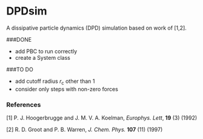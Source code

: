 # DPDsim
A dissipative particle dynamics (DPD) simulation based on work of [1,2].

###DONE
* add PBC to run correctly
* create a System class

###TO DO
* add cutoff radius *r*<sub>c</sub> other than 1
* consider only steps with non-zero forces

### References
[1] P. J. Hoogerbrugge and J. M. V. A. Koelman, *Europhys. Lett*, **19** (3) (1992)

[2] R. D. Groot and P. B. Warren, *J. Chem. Phys.* **107** (11) (1997)
